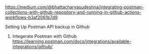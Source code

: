 https://medium.com/@bhattacharyasudeshna/integrating-postman-collections-with-github-repository-and-running-in-github-actions-workflows-b3af2061b7d9




Setting Up Postman API backup in Github
1) Integerate Postman with Github
  https://learning.postman.com/docs/integrations/available-integrations/github/ 

 
